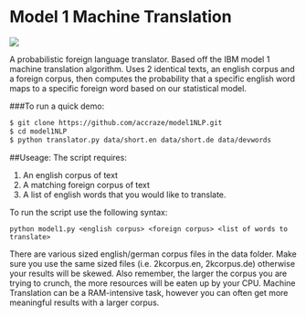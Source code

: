 Model 1 Machine Translation
===========================
<img src="https://travis-ci.org/accraze/model1NLP.svg?branch=master"/>

A probabilistic foreign language translator. Based off the IBM model 1 machine translation algorithm. Uses 2 identical texts, an english corpus and a foreign corpus, then computes the probability that a specific english word maps to a specific foreign word based on our statistical model.


###To run a quick demo:
```bash
$ git clone https://github.com/accraze/model1NLP.git
$ cd model1NLP
$ python translator.py data/short.en data/short.de data/devwords 

```


##Useage:
The script requires:
 
1. An english corpus of text
2. A matching foreign corpus of text
3. A list of english words that you would like to translate. 

To run the script use the following syntax:
```
python model1.py <english corpus> <foreign corpus> <list of words to translate>
```

There are various sized english/german corpus files in the data folder. Make sure you use the same sized files (i.e. 2kcorpus.en, 2kcorpus.de) otherwise your results will be skewed. Also remember, the larger the corpus you are trying to crunch, the more resources will be eaten up by your CPU. Machine Translation can be a RAM-intensive task, however you can often get more meaningful results with a larger corpus.



